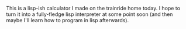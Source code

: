This is a lisp-ish calculator I made on the trainride home today.
I hope to turn it into a fully-fledge lisp interpreter at some point soon (and then maybe I'll learn how to program in lisp afterwards).
